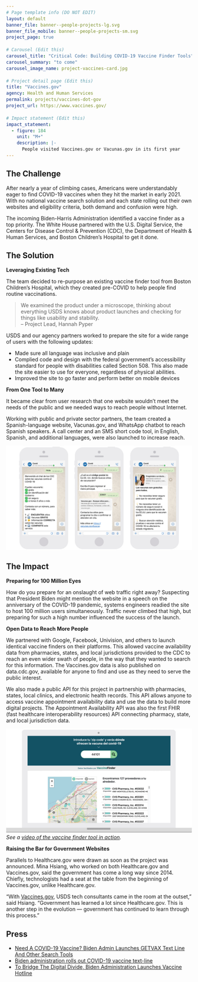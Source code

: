 ```yaml
---
# Page template info (DO NOT EDIT)
layout: default
banner_file: banner--people-projects-lg.svg
banner_file_mobile: banner--people-projects-sm.svg
project_page: true

# Carousel (Edit this)
carousel_title: "Critical Code: Building COVID-19 Vaccine Finder Tools"
carousel_summary: "to come"
carousel_image_name: project-vaccines-card.jpg

# Project detail page (Edit this)
title: "Vaccines.gov"
agency: Health and Human Services
permalink: projects/vaccines-dot-gov
project_url: https://www.vaccines.gov/

# Impact statement (Edit this)
impact_statement:
  - figure: 184
    unit: "M+"
    description: |-
      People visited Vaccines.gov or Vacunas.gov in its first year
---
```


## The Challenge

After nearly a year of climbing cases, Americans were understandably eager to find COVID-19 vaccines when they hit the market in early 2021. With no national vaccine search solution and each state rolling out their own websites and eligibility criteria, both demand and confusion were high.

The incoming Biden-Harris Administration identified a vaccine finder as a top priority. The White House partnered with the U.S. Digital Service, the Centers for Disease Control & Prevention (CDC), the Department of Health & Human Services, and Boston Children’s Hospital to get it done.

## The Solution
**Leveraging Existing Tech**

The team decided to re-purpose an existing vaccine finder tool from Boston Children’s Hospital, which they created pre-COVID to help people find routine vaccinations. 

<blockquote class="pullquote" markdown="1">
We examined the product under a microscope, thinking about everything USDS knows about product launches and checking for things like usability and stability.
 <footer>– Project Lead, Hannah Pyper</footer>
</blockquote>

USDS and our agency partners worked to prepare the site for a wide range of users with the following updates:
- Made sure all language was inclusive and plain
- Complied code and design with the federal government’s accessibility standard for people with disabilities called Section 508. This also made the site easier to use for everyone, regardless of physical abilities.
- Improved the site to go faster and perform better on mobile devices

**From One Tool to Many**

It became clear from user research that one website wouldn’t meet the needs of the public and we needed ways to reach people without Internet.

Working with public and private sector partners, the team created a Spanish-language website, Vacunas.gov, and WhatsApp chatbot to reach Spanish speakers. A call center and an SMS short code tool, in English, Spanish, and additional languages, were also launched to increase reach.  


![](../images/project-vaccines-chatbot-screenshot.jpg)

## The Impact
**Preparing for 100 Million Eyes**

How do you prepare for an onslaught of web traffic right away? Suspecting that President Biden might mention the website in a speech on the anniversary of the COVID-19 pandemic, systems engineers readied the site to host 100 million users simultaneously. Traffic never climbed that high, but preparing for such a high number influenced the success of the launch. 

**Open Data to Reach More People**

We partnered with Google, Facebook, Univision, and others to launch identical vaccine finders on their platforms. This allowed vaccine availability data from pharmacies, states, and local jurisdictions provided to the CDC to reach an even wider swath of people, in the way that they wanted to search for this information. The Vaccines.gov data is also published on data.cdc.gov, available for anyone to find and use as they need to serve the public interest.

We also made a public API for this project in partnership with pharmacies, states, local clinics, and electronic health records. This API allows anyone to access vaccine appointment availability data and use the data to build more digital projects. The Appointment Availability API was also the first FHIR (fast healthcare interoperability resources) API connecting pharmacy, state, and local jurisdiction data.


![](../images/project-vaccines-univision-vaccine-finder-tool.jpg)
*See a [video of the vaccine finder tool in action](https://www.univision.com/noticias/salud/donde-hay-vacunas-contra-el-covid-19-disponibles-en-mi-zona).*

**Raising the Bar for Government Websites**

Parallels to Healthcare.gov were drawn as soon as the project was announced. Mina Hsiang, who worked on both Healthcare.gov and Vaccines.gov, said the government has come a long way since 2014. Chiefly, technologists had a seat at the table from the beginning of Vaccines.gov, unlike Healthcare.gov.

“With [Vaccines.gov](https://www.vaccines.gov/), USDS tech consultants came in the room at the outset,” said Hsiang. “Government has learned a lot since Healthcare.gov. This is another step in the evolution &mdash; government has continued to learn through this process.”

## Press

- [Need A COVID-19 Vaccine? Biden Admin Launches GETVAX Text Line And Other Search Tools](https://www.npr.org/2021/04/30/992591012/need-a-covid-19-vaccine-biden-admin-launches-getvax-textline-and-other-search-to)
- [Biden administration rolls out COVID-19 vaccine text-line](https://www.healthcareitnews.com/news/biden-administration-rolls-out-covid-19-vaccine-textline)
- [To Bridge The Digital Divide, Biden Administration Launches Vaccine Hotline](https://www.npr.org/2021/05/09/994885742/to-bridge-the-digital-divide-biden-administration-launches-vaccine-hotline)
